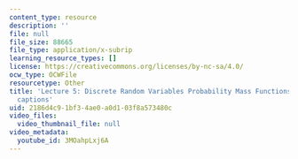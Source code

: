 ```yaml
---
content_type: resource
description: ''
file: null
file_size: 88665
file_type: application/x-subrip
learning_resource_types: []
license: https://creativecommons.org/licenses/by-nc-sa/4.0/
ocw_type: OCWFile
resourcetype: Other
title: 'Lecture 5: Discrete Random Variables Probability Mass Functions Expectations
  captions'
uid: 2186d4c9-1bf3-4ae0-a0d1-03f8a573480c
video_files:
  video_thumbnail_file: null
video_metadata:
  youtube_id: 3MOahpLxj6A
---
```

